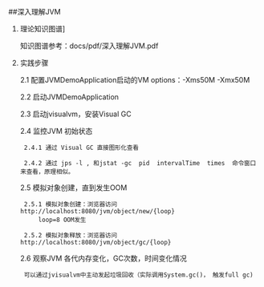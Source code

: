 ##深入理解JVM

1. 理论知识图谱]

    知识图谱参考：docs/pdf/深入理解JVM.pdf
    
2. 实践步骤

    2.1 配置JVMDemoApplication启动的VM options：-Xms50M -Xmx50M
    
    2.2 启动JVMDemoApplication
    
    2.3 启动jvisualvm，安装Visual GC 
    
    2.4 监控JVM 初始状态
    
        2.4.1 通过 Visual GC 直接图形化查看
        
        2.4.2 通过 jps -l , 和jstat -gc  pid  intervalTime  times  命令窗口来查看，原理相似。

    2.5 模拟对象创建，直到发生OOM
     
        2.5.1 模拟对象创建：浏览器访问 http://localhost:8080/jvm/object/new/{loop}
            loop=8 OOM发生
        
        2.5.2 模拟对象释放：浏览器访问 http://localhost:8080/jvm/object/gc/{loop}
        
    2.6 观察JVM 各代内存变化，GC次数，时间变化情况
        
        可以通过jvisualvm中主动发起垃圾回收（实际调用System.gc()， 触发full gc)
